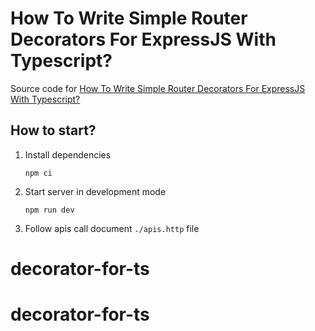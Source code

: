 # How To Write Simple Router Decorators For ExpressJS With Typescript?

Source code for [How To Write Simple Router Decorators For ExpressJS With Typescript?](https://hoangdv.medium.com/how-to-write-simple-router-decorators-for-expressjs-with-typescript-3b8340b4d453?sk=0d8cff7a57fef788c706b3c8622fb351)

## How to start?

1. Install dependencies

    ```shell
    npm ci
    ```

3. Start server in development mode

    ```shell
    npm run dev
    ```

4. Follow apis call document `./apis.http` file


# decorator-for-ts
# decorator-for-ts
